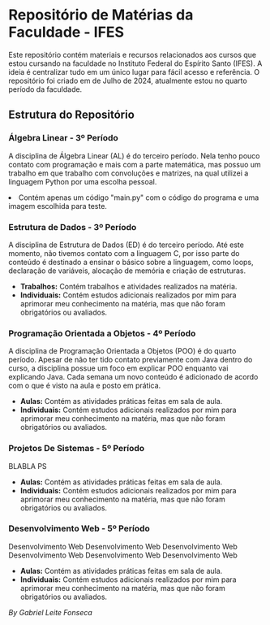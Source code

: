 <!DOCTYPE html>
<html lang="pt-br">
<head>
  <meta charset="UTF-8">
  <meta name="viewport" content="width=device-width, initial-scale=1.0">
  <title>Repositório de Matérias da Faculdade - IFES</title>
</head>
<body>

<h1>Repositório de Matérias da Faculdade - IFES</h1>

<p>Este repositório contém materiais e recursos relacionados aos cursos que estou cursando na faculdade no Instituto Federal do Espírito Santo (IFES). A ideia é centralizar tudo em um único lugar para fácil acesso e referência. O repositório foi criado em de Julho de 2024, atualmente estou no quarto período da faculdade.</p>

<h2>Estrutura do Repositório</h2>

<h3>Álgebra Linear - 3º Período</h3>

<p>A disciplina de Álgebra Linear (AL) é do terceiro período. Nela tenho pouco contato com programação e mais com a parte matemática, mas possuo um trabalho em que trabalho com convoluções e matrizes, na qual utilizei a linguagem Python por uma escolha pessoal.</p>
  
<li>Contém apenas um código "main.py" com o código do programa e uma imagem escolhida para teste.</li>

<h3>Estrutura de Dados - 3º Período</h3>

<p>A disciplina de Estrutura de Dados (ED) é do terceiro período. Até este momento, não tivemos contato com a linguagem C, por isso parte do conteúdo é destinado a ensinar o básico sobre a linguagem, como loops, declaração de variáveis, alocação de memória e criação de estruturas.</p>

<ul>
  <li><strong>Trabalhos:</strong> Contém trabalhos e atividades realizados na matéria.</li>
  <li><strong>Individuais:</strong> Contém estudos adicionais realizados por mim para aprimorar meu conhecimento na matéria, mas que não foram obrigatórios ou avaliados.</li>
</ul>

<h3>Programação Orientada a Objetos - 4º Período</h3>

<p>A disciplina de Programação Orientada a Objetos (POO) é do quarto período. Apesar de não ter tido contato previamente com Java dentro do curso, a disciplina possue um foco em explicar POO enquanto vai explicando Java. Cada semana um novo conteúdo é adicionado de acordo com o que é visto na aula e posto em prática.</p>

<ul>
  <li><strong>Aulas:</strong> Contém as atividades práticas feitas em sala de aula.</li>
  <li><strong>Individuais:</strong> Contém estudos adicionais realizados por mim para aprimorar meu conhecimento na matéria, mas que não foram obrigatórios ou avaliados.</li>
</ul>

<h3>Projetos De Sistemas - 5º Período</h3>

<p>BLABLA PS</p>

<ul>
  <li><strong>Aulas:</strong> Contém as atividades práticas feitas em sala de aula.</li>
  <li><strong>Individuais:</strong> Contém estudos adicionais realizados por mim para aprimorar meu conhecimento na matéria, mas que não foram obrigatórios ou avaliados.</li>

</ul><h3>Desenvolvimento Web - 5º Período</h3>

<p>Desenvolvimento Web Desenvolvimento Web Desenvolvimento Web Desenvolvimento Web Desenvolvimento Web Desenvolvimento Web </p>

<ul>
  <li><strong>Aulas:</strong> Contém as atividades práticas feitas em sala de aula.</li>
  <li><strong>Individuais:</strong> Contém estudos adicionais realizados por mim para aprimorar meu conhecimento na matéria, mas que não foram obrigatórios ou avaliados.</li>
</ul>

<p><em>By Gabriel Leite Fonseca</em></p>

</body>
</html>

